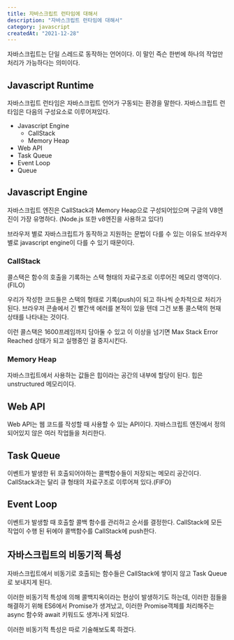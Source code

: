 ```yaml
---
title: 자바스크립트 런타임에 대해서
description: "자바스크립트 런타임에 대해서"
category: javascript
createdAt: "2021-12-28"
---
```


자바스크립트는 단일 스레드로 동작하는 언어이다. 이 말인 즉슨 한번에 하나의 작업만 처리가 가능하다는 의미이다.

## Javascript Runtime

자바스크립트 런타임은 자바스크립트 언어가 구동되는 환경을 말한다. 자바스크립트 런타임은 다음의 구성요소로 이루어져있다.

- Javascript Engine
  - CallStack
  - Memory Heap
- Web API
- Task Queue
- Event Loop
- Queue

## Javascript Engine

자바스크립트 엔진은 CallStack과 Memory Heap으로 구성되어있으며 구글의 V8엔진이 가장 유명하다. (Node.js 또한 v8엔진을 사용하고 있다!)

브라우저 별로 자바스크립트가 동작하고 지원하는 문법이 다를 수 있는 이유도 브라우저별로 javascript engine이 다를 수 있기 때문이다.

### CallStack

콜스택은 함수의 호출을 기록하는 스택 형태의 자료구조로 이루어진 메모리 영역이다. (FILO)

우리가 작성한 코드들은 스택의 형태로 기록(push)이 되고 하나씩 순차적으로 처리가 된다. 브라우저 콘솔에서 긴 빨간색 에러를 본적이 있을 텐데 그건 보통 콜스택의 현재 상태를 나타내는 것이다.

이런 콜스택은 1600프레임까지 담아둘 수 있고 이 이상을 넘기면 Max Stack Error Reached 상태가 되고 실행중인 걸 중지시킨다.

### Memory Heap

자바스크립트에서 사용하는 값들은 힙이라는 공간의 내부에 할당이 된다. 힙은 unstructured 메모리이다.

## Web API

Web API는 웹 코드를 작성할 때 사용할 수 있는 API이다. 자바스크립트 엔진에서 정의되어있지 않은 여러 작업들을 처리한다.

## Task Queue

이벤트가 발생한 뒤 호출되어야하는 콜백함수들이 저장되는 메모리 공간이다. CallStack과는 달리 큐 형태의 자료구조로 이루어져 있다.(FIFO)

## Event Loop

이벤트가 발생할 때 호출할 콜백 함수를 관리하고 순서를 결정한다. CallStack에 모든 작업이 수행 된 뒤에야 콜백함수를 CallStack에 push한다.

## 자바스크립트의 비동기적 특성

자바스크립트에서 비동기로 호출되는 함수들은 CallStack에 쌓이지 않고 Task Queue로 보내지게 된다.

이러한 비동기적 특성에 의해 콜백지옥이라는 현상이 발생하기도 하는데, 이러한 점들을 해결하기 위해 ES6에서 Promise가 생겨났고, 이러한 Promise객체를 처리해주는 async 함수와 await 키워드도 생겨나게 되었다.

이러한 비동기적 특성은 따로 기술해보도록 하겠다.
